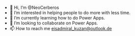 - 👋 Hi, I’m @NeoCerberos
- 👀 I’m interested in helping people to do more with less time.
- 🌱 I’m currently learning how to do Power Apps.
- 💞️ I’m looking to collaborate on Power Apps.
- 📫 How to reach me eisadmiral_kuzan@outlook.de

<!---
NeoCerberos/NeoCerberos is a ✨ special ✨ repository because its `README.md` (this file) appears on your GitHub profile.
You can click the Preview link to take a look at your changes.
--->
